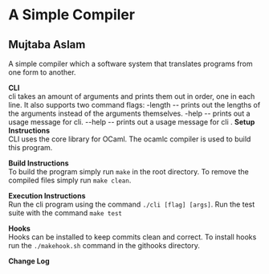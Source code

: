 # A Simple Compiler
## Mujtaba Aslam
A simple compiler which a software system that translates programs from one form to another.

**CLI**  
cli takes an amount of arguments and prints them out in order, one in each line. It also supports two command flags:
-length -- prints out the lengths of the arguments instead of the arguments themselves.
-help -- prints out a usage message for cli.
--help -- prints out a usage message for cli
.
**Setup Instructions**  
CLI uses the core library for OCaml. The ocamlc compiler is used to build this program.

**Build Instructions**  
To build the program simply run `make` in the root directory. To remove the compiled files simply run `make clean`.

**Execution Instructions**  
Run the cli program using the command `./cli [flag] [args]`. Run the test suite with the command `make test`

**Hooks**  
Hooks can be installed to keep commits clean and correct. To install hooks run the `./makehook.sh` command in the githooks directory.

**Change Log**  

